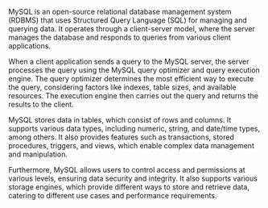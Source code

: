 MySQL is an open-source relational database management system (RDBMS) that uses Structured Query Language (SQL) for managing and querying data. It operates through a client-server model, where the server manages the database and responds to queries from various client applications.

When a client application sends a query to the MySQL server, the server processes the query using the MySQL query optimizer and query execution engine. The query optimizer determines the most efficient way to execute the query, considering factors like indexes, table sizes, and available resources. The execution engine then carries out the query and returns the results to the client.

MySQL stores data in tables, which consist of rows and columns. It supports various data types, including numeric, string, and date/time types, among others. It also provides features such as transactions, stored procedures, triggers, and views, which enable complex data management and manipulation.

Furthermore, MySQL allows users to control access and permissions at various levels, ensuring data security and integrity. It also supports various storage engines, which provide different ways to store and retrieve data, catering to different use cases and performance requirements.
